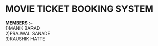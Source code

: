 # MOVIE TICKET BOOKING SYSTEM
<B> MEMBERS :- </B><br>
1)MANIK BARAD<br>
2)PRAJWAL SANADE<br>
3)KAUSHIK HATTE<br>
